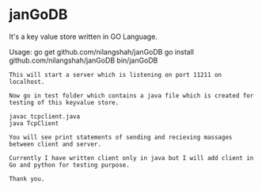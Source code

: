 janGoDB
=======

It's a key value store written in GO Language. 

Usage:
    go get github.com/nilangshah/janGoDB 
    go install github.com/nilangshah/janGoDB
    bin/janGoDB
    
    This will start a server which is listening on port 11211 on localhost.   
    
    Now go in test folder which contains a java file which is created for testing of this keyvalue store. 
    
    javac tcpclient.java
    java TcpClient
    
    You will see print statements of sending and recieving massages between client and server.
    
    Currently I have written client only in java but I will add client in Go and python for testing purpose.
    
    Thank you. 
